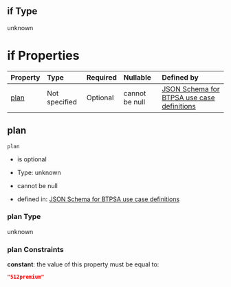 ## if Type

unknown

# if Properties

| Property      | Type          | Required | Nullable       | Defined by                                                                                                                                                                                                                                  |
| :------------ | :------------ | :------- | :------------- | :------------------------------------------------------------------------------------------------------------------------------------------------------------------------------------------------------------------------------------------ |
| [plan](#plan) | Not specified | Optional | cannot be null | [JSON Schema for BTPSA use case definitions](btpsa-usecase-properties-services-items-allof-1-then-allof-41-then-allof-8-if-properties-plan.md "undefined#/properties/services/items/allOf/1/then/allOf/41/then/allOf/8/if/properties/plan") |

## plan



`plan`

*   is optional

*   Type: unknown

*   cannot be null

*   defined in: [JSON Schema for BTPSA use case definitions](btpsa-usecase-properties-services-items-allof-1-then-allof-41-then-allof-8-if-properties-plan.md "undefined#/properties/services/items/allOf/1/then/allOf/41/then/allOf/8/if/properties/plan")

### plan Type

unknown

### plan Constraints

**constant**: the value of this property must be equal to:

```json
"512premium"
```
